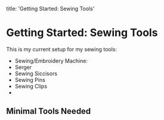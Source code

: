 title: 'Getting Started: Sewing Tools'

# Getting Started: Sewing Tools

This is my current setup for my sewing tools:

* Sewing/Embroidery Machine: 
* Serger
* Sewing Siccisors
* Sewing Pins
* Sewing Clips
* 


## Minimal Tools Needed